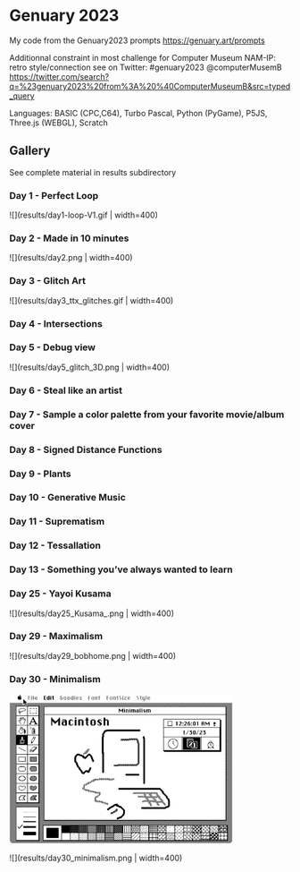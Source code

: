 # Genuary 2023

My code from the Genuary2023 prompts https://genuary.art/prompts

Additionnal constraint in most challenge for Computer Museum NAM-IP: retro style/connection
see on Twitter: #genuary2023 @computerMusemB https://twitter.com/search?q=%23genuary2023%20from%3A%20%40ComputerMuseumB&src=typed_query

Languages: BASIC (CPC,C64), Turbo Pascal, Python (PyGame), P5JS, Three.js (WEBGL), Scratch

## Gallery

See complete material in results subdirectory

### Day 1 - Perfect Loop 
![](results/day1-loop-V1.gif | width=400)

### Day 2 - Made in 10 minutes

![](results/day2.png | width=400)

### Day 3 - Glitch Art

![](results/day3_ttx_glitches.gif | width=400)

### Day 4 - Intersections

### Day 5 - Debug view

![](results/day5_glitch_3D.png | width=400)

### Day 6 - Steal like an artist

### Day 7 - Sample a color palette from your favorite movie/album cover

### Day 8 - Signed Distance Functions

### Day 9 - Plants

### Day 10 - Generative Music

### Day 11 - Suprematism

### Day 12 - Tessallation

### Day 13 - Something you’ve always wanted to learn

### Day 25 - Yayoi Kusama

![](results/day25_Kusama_.png | width=400)

### Day 29 - Maximalism

![](results/day29_bobhome.png | width=400)

### Day 30 - Minimalism

<img src="results/day30_minimalism.png" width="400"/>

![](results/day30_minimalism.png | width=400)

